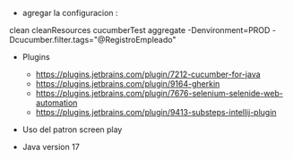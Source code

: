 - agregar la configuracion :

clean cleanResources cucumberTest aggregate -Denvironment=PROD -Dcucumber.filter.tags="@RegistroEmpleado"


- Plugins
  - https://plugins.jetbrains.com/plugin/7212-cucumber-for-java
  - https://plugins.jetbrains.com/plugin/9164-gherkin
  - https://plugins.jetbrains.com/plugin/7676-selenium-selenide-web-automation
  - https://plugins.jetbrains.com/plugin/9413-substeps-intellij-plugin


- Uso del patron screen play
- Java version 17
